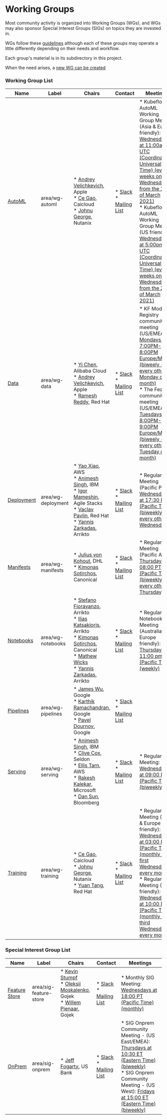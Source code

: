 <!---
This is an autogenerated file!

Please do not edit this file directly, but instead make changes to the
sigs.yaml file in the project root.

To understand how this file is generated, see https://github.com/kubeflow/community/blob/master/generator/README.md
--->
# Working Groups

Most community activity is organized into Working Groups (WGs), and WGs may also sponsor Special
Interest Groups (SIGs) on topics they are invested in.

WGs follow these [guidelines](wgs/wg-governance.md) although each of these groups may operate a little differently
depending on their needs and workflow.

Each group's material is in its subdirectory in this project.

When the need arises, a [new WG can be created](wgs/wg-lifecycle.md)

### Working Group List

| Name | Label | Chairs | Contact | Meetings |
|------|-------|--------|---------|----------|
|[AutoML](wg-automl/README.md)|area/wg-automl|* [Andrey Velichkevich](https://github.com/andreyvelich), Apple<br>* [Ce Gao](https://github.com/gaocegege), Caicloud<br>* [Johnu George](https://github.com/johnugeorge), Nutanix<br>|* [Slack](https://kubeflow.slack.com/messages/wg-automl)<br>* [Mailing List](https://groups.google.com/forum/#!forum/kubeflow-discuss)|* Kubeflow AutoML Working Group Meeting (Asia & Europe friendly): [Wednesdays at 11:00am UTC (Coordinated Universal Time) (every 4 weeks on Wednesday from the 10th of March 2021)](https://calendar.google.com/calendar/u/0/r?cid=ZDQ5bnNpZWZzbmZna2Y5MW8wdThoMmpoazRAZ3JvdXAuY2FsZW5kYXIuZ29vZ2xlLmNvbQ)<br>* Kubeflow AutoML Working Group Meeting (US friendly): [Wednesdays at 5:00pm UTC (Coordinated Universal Time) (every 4 weeks on Wednesday from the 24th of March 2021)](https://calendar.google.com/calendar/u/0/r?cid=ZDQ5bnNpZWZzbmZna2Y5MW8wdThoMmpoazRAZ3JvdXAuY2FsZW5kYXIuZ29vZ2xlLmNvbQ)<br>
|[Data](wg-data/README.md)|area/wg-data|* [Yi Chen](https://github.com/ChenYi015), Alibaba Cloud<br>* [Andrey Velichkevich](https://github.com/andreyvelich), Apple<br>* [Ramesh Reddy](https://github.com/rareddy), Red Hat<br>|* [Slack](https://kubeflow.slack.com/messages/https://cloud-native.slack.com/archives/C073W572LA2)<br>* [Mailing List](https://groups.google.com/forum/#!forum/kubeflow-discuss)|* KF Model Registry community meeting (US/EMEA): [Mondays at 7:00PM-8:00PM Europe/Madrid (biweely - every other Monday of the month)]()<br>* The Feast community meeting (US/EMEA): [Tuesdays at 8:00PM-9:00PM Europe/Madrid (biweely - every other Tuesday of the month)]()<br>
|[Deployment](wg-deployment/README.md)|area/wg-deployment|* [Yao Xiao](https://github.com/PatrickXYS), AWS<br>* [Animesh Singh](https://github.com/animeshsingh), IBM<br>* [Igor Mameshin](https://github.com/mameshini), Agile Stacks<br>* [Vaclav Pavlin](https://github.com/vpavlin), Red Hat<br>* [Yannis Zarkadas](https://github.com/yanniszark), Arrikto<br>|* [Slack](https://kubeflow.slack.com/messages/wg-deployment)<br>* [Mailing List](https://groups.google.com/forum/#!forum/kubeflow-discuss)|* Regular WG Meeting (Pacific PM): [Wednesdays at 17:30 PT (Pacific Time) (biweekly - every other Wednesday)]()<br>
|[Manifests](wg-manifests/README.md)|area/wg-manifests|* [Julius von Kohout](https://github.com/juliusvonkohout), DHL<br>* [Kimonas Sotirchos](https://github.com/kimwnasptd), Canonical<br>|* [Slack](https://kubeflow.slack.com/messages/wg-manifests)<br>* [Mailing List](https://groups.google.com/forum/#!forum/kubeflow-discuss)|* Regular WG Meeting (Pacific AM): [Thursdays at 08:00 PT (Pacific Time) (biweekly - every other Thursday)]()<br>
|[Notebooks](wg-notebooks/README.md)|area/wg-notebooks|* [Stefano Fioravanzo](https://github.com/StefanoFioravanzo), Arrikto<br>* [Ilias Katsakioris](https://github.com/elikatsis), Arrikto<br>* [Kimonas Sotirchos](https://github.com/kimwnasptd), Canonical<br>* [Mathew Wicks](https://github.com/thesuperzapper)<br>* [Yannis Zarkadas](https://github.com/yanniszark), Arrikto<br>|* [Slack](https://kubeflow.slack.com/messages/wg-notebooks)<br>* [Mailing List](https://groups.google.com/forum/#!forum/kubeflow-discuss)|* Regular Notebooks Meeting (Australia & Europe friendly): [Thursdays at 11:00 pm PT (Pacific Time) (weekly)]()<br>
|[Pipelines](wg-pipelines/README.md)|area/wg-pipelines|* [James Wu](https://github.com/james-jwu), Google<br>* [Karthik Ramachandran](https://github.com/kramachandran), Google<br>* [Pavel Dournov](https://github.com/paveldournov), Google<br>|* [Slack](https://kubeflow.slack.com/messages/)<br>* [Mailing List](https://groups.google.com/forum/#!forum/kubeflow-discuss)|
|[Serving](wg-serving/README.md)|area/wg-serving|* [Animesh Singh](https://github.com/animeshsingh), IBM<br>* [Clive Cox](https://github.com/cliveseldon), Seldon<br>* [Ellis Tarn](https://github.com/ellistarn), AWS<br>* [Rakesh Kalekar](https://github.com/rakelkar), Microsoft<br>* [Dan Sun](https://github.com/yuzisun), Bloomberg<br>|* [Slack](https://kubeflow.slack.com/messages/kfserving)<br>* [Mailing List](https://groups.google.com/forum/#!forum/kubeflow-discuss)|* Regular WG Meeting: [Wednesdays at 09:00 PT (Pacific Time) (biweekly)]()<br>
|[Training](wg-training/README.md)|area/wg-training|* [Ce Gao](https://github.com/gaocegege), Caicloud<br>* [Johnu George](https://github.com/johnugeorge), Nutanix<br>* [Yuan Tang](https://github.com/terrytangyuan), Red Hat<br>|* [Slack](https://kubeflow.slack.com/messages/wg-training)<br>* [Mailing List](https://groups.google.com/forum/#!forum/kubeflow-discuss)|* Regular WG Meeting (Asia & Europe friendly): [Wednesdays at 03:00 PT (Pacific Time) (monthly - first Wednesday every month)]()<br>* Regular WG Meeting (US friendly): [Wednesdays at 10:00 PT (Pacific Time) (monthly - third Wednesday every month)]()<br>

### Special Interest Group List

| Name | Label | Chairs | Contact | Meetings |
|------|-------|--------|---------|----------|
|[Feature Store](sig-feature-store/README.md)|area/sig-feature-store|* [Kevin Stumpf](https://github.com/kevinstumpf)<br>* [Oleksii Moskalenko](https://github.com/pyalex), Gojek<br>* [Willem Pienaar](https://github.com/woop), Gojek<br>|* [Slack](https://kubeflow.slack.com/messages/feast)<br>* [Mailing List](https://groups.google.com/forum/#!forum/kubeflow-discuss)|* Monthly SIG Meeting: [Wednesdays at 18:00 PT (Pacific Time) (monthly)]()<br>
|[OnPrem](sig-onprem/README.md)|area/sig-onprem|* [Jeff Fogarty](https://github.com/jtfogarty), US Bank<br>|* [Slack](https://kubeflow.slack.com/messages/sig-onprem)<br>* [Mailing List](https://groups.google.com/forum/#!forum/kubeflow-discuss)|* SIG Onprem Community Meeting - (US East/EMEA): [Thursdays at 10:30 ET (Eastern Time) (biweekly)](https://us02web.zoom.us/j/87159010361?pwd=c09wTXk2dmJPNmpkTDFTb0o0cnY2Zz09)<br>* SIG Onprem Community Meeting - (US West): [Fridays at 15:00 ET (Eastern Time) (biweekly)](https://us02web.zoom.us/j/87159010361?pwd=c09wTXk2dmJPNmpkTDFTb0o0cnY2Zz09)<br>
<!-- BEGIN CUSTOM CONTENT -->

<!-- END CUSTOM CONTENT -->
